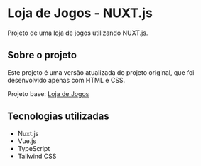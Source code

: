 # Loja de Jogos - NUXT.js

Projeto de uma loja de jogos utilizando NUXT.js.

## Sobre o projeto
Este projeto é uma versão atualizada do projeto original, que foi desenvolvido apenas com HTML e CSS.

Projeto base: [Loja de Jogos](https://github.com/lucivandosousa/lojadejogos-js)

## Tecnologias utilizadas
- Nuxt.js
- Vue.js
- TypeScript
- Tailwind CSS